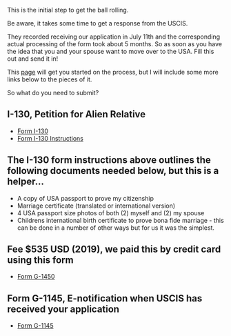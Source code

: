 This is the initial step to get the ball rolling. 

Be aware, it takes some time to get a response from the USCIS. 

They recorded receiving our application in July 11th and the corresponding actual processing of the form took about 5 months. So as soon as you have the idea that you and your spouse want to move over to the USA. Fill this out and send it in!

This [page](https://www.uscis.gov/i-130) will get you started on the process, but I will include some more links below to the pieces of it. 

So what do you need to submit?

## I-130, Petition for Alien Relative

* [Form I-130](https://www.uscis.gov/system/files_force/files/form/i-130.pdf)
* [Form I-130 Instructions](https://www.uscis.gov/sites/default/files/files/form/i-130instr.pdf)

## The I-130 form instructions above outlines the following documents needed below, but this is a helper...

* A copy of USA passport to prove my citizenship
* Marriage certificate (translated or international version)
* 4 USA passport size photos of both (2) myself and (2) my spouse
* Childrens international birth certificate to prove bona fide marriage - this can be done in a number of other ways but for us it was the simplest. 

## Fee $535 USD (2019), we paid this by credit card using this form
  * [Form G-1450](https://www.uscis.gov/g-1450)
  

## Form G-1145, E-notification when USCIS has received your application
  - [Form G-1145](https://www.uscis.gov/system/files_force/files/form/g-1145.pdf)
